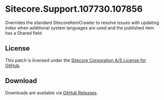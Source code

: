 # Sitecore.Support.107730.107856
Overrides the standard SitecoreItemCrawler to resolve issues with updating index when additional system languages are used and the published item has a Shared field

## License  
This patch is licensed under the [Sitecore Corporation A/S License for GitHub](https://github.com/sitecoresupport/Sitecore.Support.107730.107856/blob/master/LICENSE).  

## Download  
Downloads are available via [GitHub Releases](https://github.com/sitecoresupport/Sitecore.Support.107730.107856/releases).  
